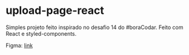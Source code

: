 # upload-page-react

Simples projeto feito inspirado no desafio 14 do #boraCodar. Feito com React e styled-components.

Figma: [link](https://www.figma.com/community/file/1225440656930547927/%23boraCodar---Desafio-14)